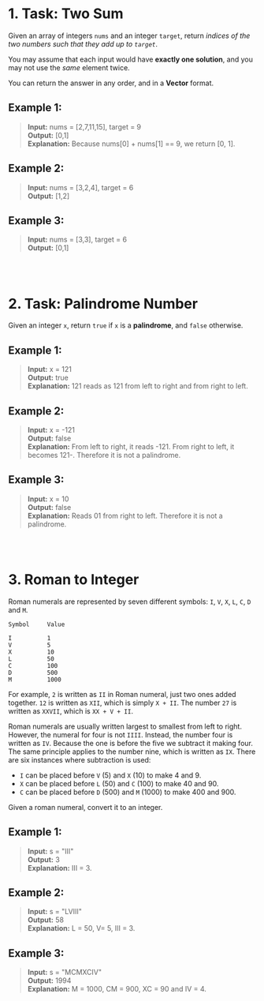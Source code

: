 # 1. Task: Two Sum
Given an array of integers `nums` and an integer `target`, return *indices of the two numbers such that they add up to `target`*.

You may assume that each input would have **exactly one solution**, and you may not use the *same* element twice.

You can return the answer in any order, and in a **Vector** format.

## Example 1:
>**Input:** nums = [2,7,11,15], target = 9\
>**Output:** [0,1]\
>**Explanation:** Because nums[0] + nums[1] == 9, we return [0, 1].

## Example 2:
>**Input:** nums = [3,2,4], target = 6\
>**Output:** [1,2]

## Example 3:
>**Input:** nums = [3,3], target = 6\
>**Output:** [0,1]

<br>
<br>

# 2. Task: Palindrome Number

Given an integer `x`, return `true` if `x` is a **palindrome**, and `false` otherwise.

## Example 1:
>**Input:** x = 121\
>**Output:** true\
>**Explanation:** 121 reads as 121 from left to right and from right to left.

## Example 2:
>**Input:** x = -121\
>**Output:** false\
>**Explanation:** From left to right, it reads -121. From right to left, it becomes 121-. Therefore it is not a palindrome.

## Example 3:
>**Input:** x = 10\
>**Output:** false\
>**Explanation:** Reads 01 from right to left. Therefore it is not a palindrome.

<br>
<br>

# 3. Roman to Integer

Roman numerals are represented by seven different symbols: `I`, `V`, `X`, `L`, `C`, `D` and `M`.

```
Symbol     Value

I          1
V          5
X          10
L          50
C          100
D          500
M          1000
```
For example, `2` is written as `II` in Roman numeral, just two ones added together. `12` is written as `XII`, which is simply `X + II`. The number `27` is written as `XXVII`, which is `XX + V + II`.

Roman numerals are usually written largest to smallest from left to right. However, the numeral for four is not `IIII`. Instead, the number four is written as `IV`. Because the one is before the five we subtract it making four. The same principle applies to the number nine, which is written as `IX`. There are six instances where subtraction is used:

- `I` can be placed before `V` (5) and `X` (10) to make 4 and 9. 
- `X` can be placed before `L` (50) and `C` (100) to make 40 and 90. 
- `C` can be placed before `D` (500) and `M` (1000) to make 400 and 900.

Given a roman numeral, convert it to an integer.

## Example 1:
>**Input:** s = "III"\
>**Output:** 3\
>**Explanation:** III = 3.

## Example 2:
>**Input:** s = "LVIII"\
>**Output:** 58\
>**Explanation:** L = 50, V= 5, III = 3.

## Example 3:
>**Input:** s = "MCMXCIV"\
>**Output:** 1994\
>**Explanation:** M = 1000, CM = 900, XC = 90 and IV = 4.